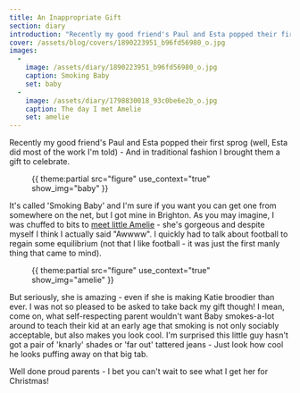 ```yaml
---
title: An Inappropriate Gift
section: diary
introduction: "Recently my good friend's Paul and Esta popped their first sprog (well, Esta did most of the work I'm told) - And in traditional fashion I brought them a gift to celebrate. "
cover: /assets/blog/covers/1890223951_b96fd56980_o.jpg
images:
  - 
    image: /assets/diary/1890223951_b96fd56980_o.jpg
    caption: Smoking Baby
    set: baby
  - 
    image: /assets/diary/1798830018_93c0be6e2b_o.jpg
    caption: The day I met Amelie
    set: amelie
---
```

Recently my good friend's Paul and Esta popped their first sprog (well, Esta did most of the work I'm told) - And in traditional fashion I brought them a gift to celebrate. 

<figure class="inline">{{ theme:partial src="figure" use_context="true" show_img="baby" }}</figure>

It's called 'Smoking Baby' and I'm sure if you want you can get one from somewhere on the net, but I got mine in Brighton. As you may imagine, I was chuffed to bits to [meet little Amelie](http://flickr.com/photos/roobottom/1798830018/) - she's gorgeous and despite myself I think I actually said "Awwww". I quickly had to talk about football to regain some equilibrium (not that I like football - it was just the first manly thing that came to mind). 

<figure class="inline">{{ theme:partial src="figure" use_context="true" show_img="amelie" }}</figure>

But seriously, she is amazing - even if she is making Katie broodier than ever. I was not so pleased to be asked to take back my gift though! I mean, come on, what self-respecting parent wouldn't want Baby smokes-a-lot around to teach their kid at an early age that smoking is not only sociably acceptable, but also makes you look cool. I'm surprised this little guy hasn't got a pair of 'knarly' shades or 'far out' tattered jeans - Just look how cool he looks puffing away on that big tab. 

Well done proud parents - I bet you can't wait to see what I get her for Christmas!